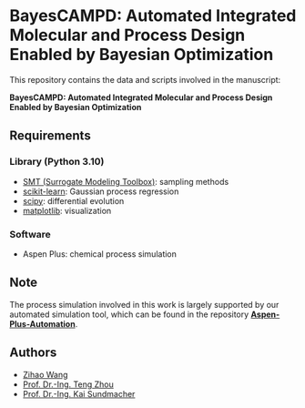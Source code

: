 # BayesCAMPD: Automated Integrated Molecular and Process Design Enabled by Bayesian Optimization

This repository contains the data and scripts involved in the manuscript:

**BayesCAMPD: Automated Integrated Molecular and Process Design Enabled by Bayesian Optimization**

## Requirements 
### Library (Python 3.10)
* [SMT (Surrogate Modeling Toolbox)](https://smt.readthedocs.io/en/stable/): sampling methods
* [scikit-learn](https://scikit-learn.org/stable/): Gaussian process regression
* [scipy](https://pymoo.org/): differential evolution 
* [matplotlib](https://matplotlib.org/): visualization

### Software
* Aspen Plus: chemical process simulation

## Note
The process simulation involved in this work is largely supported by our automated simulation tool, which can be found in the repository [**Aspen-Plus-Automation**](https://github.com/zwang1995/Aspen-Plus-Automation).  

## Authors
* [Zihao Wang](https://zwang1995.github.io/)
* [Prof. Dr.-Ing. Teng Zhou](https://facultyprofiles.hkust-gz.edu.cn/faculty-personal-page/ZHOU-Teng/tengzhou)
* [Prof. Dr.-Ing. Kai Sundmacher](https://www.mpi-magdeburg.mpg.de/person/24754/16345)
